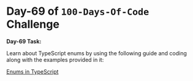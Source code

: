  # Day-69 of `100-Days-Of-Code` Challenge

 **Day-69 Task:**

 Learn about TypeScript enums by using the following guide and coding along with the examples provided in it:

 [Enums in TypeScript](./TS-Enums/README.md)

